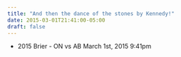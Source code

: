 ```yaml
---
title: "And then the dance of the stones by Kennedy!"
date: 2015-03-01T21:41:00-05:00
draft: false
---
```

- 2015 Brier - ON vs AB March 1st, 2015 9:41pm